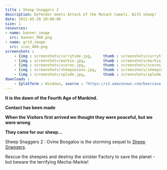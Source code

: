 ```yaml
---
title : Sheep Snaggers 2
description: Defender meets Attack of the Mutant Camels. With sheep!
date: 2011-05-20 10:00:00
size: 1
resources:
- name: banner_image 
  src: banner_960.png
- name: grid_image 
  src: icon_460.png
screenshots : 
    - {img : screenshots/currytime.jpg,     thumb : screenshots/currytime_460.jpg,  title : Curry time!}
    - {img : screenshots/markie.jpg,        thumb : screenshots/markie_460.jpg, title : Mecha Markie approaches}
    - {img : screenshots/scores.jpg,        thumb : screenshots/scores_460.jpg, title : Title screen}
    - {img : screenshots/sheepiesave.jpg,   thumb : screenshots/sheepiesave_460.jpg, title : Sheepie Save}
    - {img : screenshots/splode.jpg,        thumb : screenshots/splode_460.jpg, title : KaBOOM!}
downloads :
    - {platform : Windows, source : "https://s3.amazonaws.com/beercave.co.uk/SheepSnaggers2.zip"} 
---
```

  
**It is the dawn of the Fourth Age of Mankind.**

**Contact has been made**
  
**When the Visitors first arrived we thought they were peaceful, but we were wrong**
  
**They came for our sheep...**
  
  
  
Sheep Snaggers 2 : Ovine Boogaloo is the storming sequel to [Sheep Snaggers](/games/sheep-snaggers). 
  
Rescue the sheepies and destroy the sinister Factory to save the planet - but beware the terrifying Mecha-Markie!
